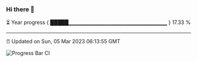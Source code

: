 ### Hi there 👋

⏳ Year progress { █████▁▁▁▁▁▁▁▁▁▁▁▁▁▁▁▁▁▁▁▁▁▁▁▁▁ } 17.33 %

---

⏰ Updated on Sun, 05 Mar 2023 06:13:55 GMT

![Progress Bar CI](https://github.com/liununu/liununu/workflows/Progress%20Bar%20CI/badge.svg)
